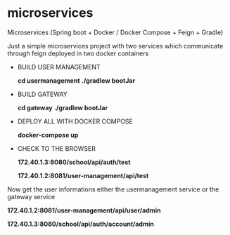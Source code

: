 # microservices
Microservices (Spring boot + Docker / Docker Compose + Feign + Gradle)

Just a simple microservices project with two services which communicate through feign deployed in two docker containers

* BUILD USER MANAGEMENT

    **cd usermanagement**
    **./gradlew bootJar**

* BUILD GATEWAY

    **cd gateway**
    **./gradlew bootJar**

* DEPLOY ALL WITH DOCKER COMPOSE

    **docker-compose up**

* CHECK TO THE BROWSER

    **172.40.1.3:8080/school/api/auth/test**

    **172.40.1.2:8081/user-management/api/test**

Now get the user informations either the usermanagement service or the gateway service

**172.40.1.2:8081/user-management/api/user/admin**

**172.40.1.3:8080/school/api/auth/account/admin**

